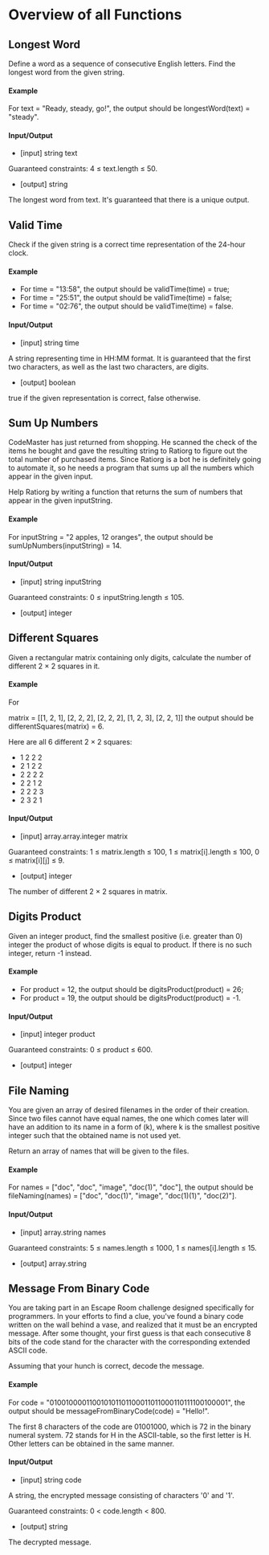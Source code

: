 # Overview of all Functions

## Longest Word

Define a word as a sequence of consecutive English letters. Find the longest word from the given string.

#### Example

For text = "Ready, steady, go!", the output should be
longestWord(text) = "steady".

#### Input/Output

* [input] string text

Guaranteed constraints:
4 ≤ text.length ≤ 50.

* [output] string

The longest word from text. It's guaranteed that there is a unique output.

## Valid Time

Check if the given string is a correct time representation of the 24-hour clock.

#### Example

* For time = "13:58", the output should be
  validTime(time) = true;
* For time = "25:51", the output should be
  validTime(time) = false;
* For time = "02:76", the output should be
  validTime(time) = false.
#### Input/Output

* [input] string time

A string representing time in HH:MM format. It is guaranteed that the first two characters, as well as the last two characters, are digits.

* [output] boolean

true if the given representation is correct, false otherwise.

## Sum Up Numbers

CodeMaster has just returned from shopping. He scanned the check of the items he bought and gave the resulting string to Ratiorg to figure out the total number of purchased items. Since Ratiorg is a bot he is definitely going to automate it, so he needs a program that sums up all the numbers which appear in the given input.

Help Ratiorg by writing a function that returns the sum of numbers that appear in the given inputString.

#### Example

For inputString = "2 apples, 12 oranges", the output should be
sumUpNumbers(inputString) = 14.

#### Input/Output

* [input] string inputString

Guaranteed constraints:
0 ≤ inputString.length ≤ 105.

* [output] integer

## Different Squares

Given a rectangular matrix containing only digits, calculate the number of different 2 × 2 squares in it.

#### Example

For

matrix = [[1, 2, 1],
          [2, 2, 2],
          [2, 2, 2],
          [1, 2, 3],
          [2, 2, 1]]
the output should be
differentSquares(matrix) = 6.

Here are all 6 different 2 × 2 squares:

* 1 2
  2 2
* 2 1
  2 2
* 2 2
  2 2
* 2 2
  1 2
* 2 2
  2 3
* 2 3
  2 1
#### Input/Output

* [input] array.array.integer matrix

Guaranteed constraints:
1 ≤ matrix.length ≤ 100,
1 ≤ matrix[i].length ≤ 100,
0 ≤ matrix[i][j] ≤ 9.

* [output] integer

The number of different 2 × 2 squares in matrix.

## Digits Product

Given an integer product, find the smallest positive (i.e. greater than 0) integer the product of whose digits is equal to product. If there is no such integer, return -1 instead.

#### Example

* For product = 12, the output should be
  digitsProduct(product) = 26;
* For product = 19, the output should be
  digitsProduct(product) = -1.
#### Input/Output

* [input] integer product

Guaranteed constraints:
0 ≤ product ≤ 600.

* [output] integer

## File Naming

You are given an array of desired filenames in the order of their creation. Since two files cannot have equal names, the one which comes later will have an addition to its name in a form of (k), where k is the smallest positive integer such that the obtained name is not used yet.

Return an array of names that will be given to the files.

#### Example

For names = ["doc", "doc", "image", "doc(1)", "doc"], the output should be
fileNaming(names) = ["doc", "doc(1)", "image", "doc(1)(1)", "doc(2)"].

#### Input/Output

* [input] array.string names

Guaranteed constraints:
5 ≤ names.length ≤ 1000,
1 ≤ names[i].length ≤ 15.

* [output] array.string

## Message From Binary Code

You are taking part in an Escape Room challenge designed specifically for programmers. In your efforts to find a clue, you've found a binary code written on the wall behind a vase, and realized that it must be an encrypted message. After some thought, your first guess is that each consecutive 8 bits of the code stand for the character with the corresponding extended ASCII code.

Assuming that your hunch is correct, decode the message.

#### Example

For code = "010010000110010101101100011011000110111100100001", the output should be
messageFromBinaryCode(code) = "Hello!".

The first 8 characters of the code are 01001000, which is 72 in the binary numeral system. 72 stands for H in the ASCII-table, so the first letter is H.
Other letters can be obtained in the same manner.

#### Input/Output

* [input] string code

A string, the encrypted message consisting of characters '0' and '1'.

Guaranteed constraints:
0 < code.length < 800.

* [output] string

The decrypted message.